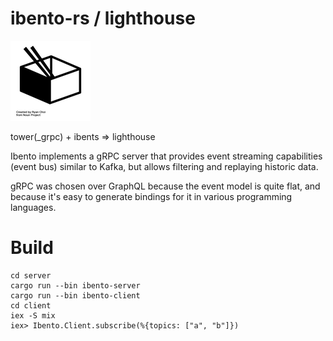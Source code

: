 # ibento-rs / lighthouse

![bento](./bento.png)

tower(_grpc) + ibents => lighthouse

Ibento implements a gRPC server that provides event streaming capabilities
(event bus) similar to Kafka, but allows filtering and replaying historic data.

gRPC was chosen over GraphQL because the event model is quite flat, and because
it's easy to generate bindings for it in various programming languages.

# Build

```
cd server
cargo run --bin ibento-server
cargo run --bin ibento-client
cd client
iex -S mix
iex> Ibento.Client.subscribe(%{topics: ["a", "b"]})
```


